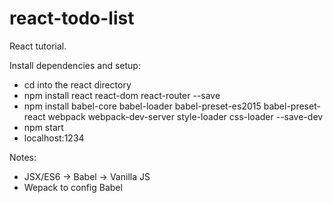 # react-todo-list
React tutorial.

Install dependencies and setup:
- cd into the react directory
- npm install react react-dom react-router --save
- npm install babel-core babel-loader babel-preset-es2015 babel-preset-react webpack webpack-dev-server style-loader css-loader --save-dev
- npm start
- localhost:1234

Notes:
- JSX/ES6 -> Babel -> Vanilla JS
- Wepack to config Babel
